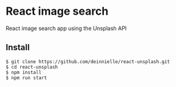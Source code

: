 # React image search
React image search app using the Unsplash API

## Install
```
$ git clone https://github.com/deinnielle/react-unsplash.git
$ cd react-unsplash
$ npm install
$ npm run start
```
